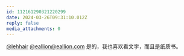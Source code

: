 ```yaml
---
id: 112161290321220299
date: 2024-03-26T09:31:10.012Z
reply: false
media_attachments: 0
---
```


[@lehhair](https://misskey.lehhair.net/@lehhair) [@eallion@eallion.com](https://m.eallion.com/@eallion) 是的，我也喜欢看文字，而且是纸质书。

